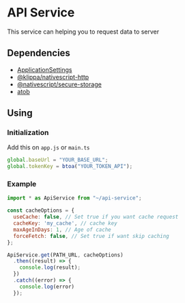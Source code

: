 # API Service
This service can helping you to request data to server

## Dependencies
- [ApplicationSettings](https://docs.nativescript.org/core/application-settings)
- [@klippa/nativescript-http](https://www.npmjs.com/package/@klippa/nativescript-http)
- [@nativescript/secure-storage](https://www.npmjs.com/package/@nativescript/secure-storage)
- [atob](https://developer.mozilla.org/en-US/docs/Web/API/Window/atob)

## Using

### Initialization
Add this on `app.js` or `main.ts`
``` javascript
global.baseUrl = "YOUR_BASE_URL";
global.tokenKey = btoa("YOUR_TOKEN_API");
```

### Example
``` javascript
import * as ApiService from "~/api-service";

const cacheOptions = {
  useCache: false, // Set true if you want cache request
  cacheKey: 'my_cache', // cache key
  maxAgeInDays: 1, // Age of cache
  forceFetch: false, // Set true if want skip caching
};

ApiService.get(PATH_URL, cacheOptions)
  .then((result) => {
    console.log(result);
  })
  .catch((error) => {
    console.log(error)
  });
```
